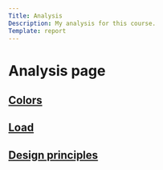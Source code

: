 ```yaml
---
Title: Analysis
Description: My analysis for this course.
Template: report
---
```


Analysis page
==========================
<div class="kmom">
<a href="analysis/01_colors"><h2>Colors</h2></a>
</div>

<div class="kmom">
<a href="analysis/02_load"><h2>Load</h2></a>
</div>

<div class="kmom">
<a href="analysis/03_design_principles"><h2>Design principles</h2></a>
</div>

